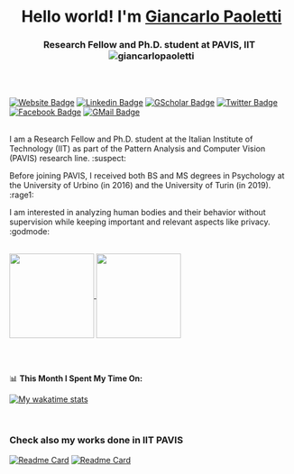 <h1 align="center">Hello world! I'm <a href="https://giancarlopaoletti.github.io/" target="_blank" rel="noopener noreferrer">Giancarlo Paoletti</a></h1>
<h3 align="center">Research Fellow and Ph.D. student at PAVIS, IIT &nbsp; <img src="https://komarev.com/ghpvc/?username=giancarlopaoletti&label=Profile%20views&color=f05237&style=flat" alt="giancarlopaoletti" /></h3>

<br/><br/>

[![Website Badge](https://img.shields.io/badge/Website-3b5998?style=flat&logo=google-chrome&logoColor=white)](https://giancarlopaoletti.github.io/)
[![Linkedin Badge](https://img.shields.io/badge/-LinkedIn-0e76a8?style=flat&logo=Linkedin&logoColor=white)](https://www.linkedin.com/in/giancarlo-paoletti-369339172/)
[![GScholar Badge](https://img.shields.io/badge/GScholar-%2312100E.svg?&style=for&logo=googlescholar&logoColor=white)](https://scholar.google.com/citations?user=X8FU5xMAAAAJ)
[![Twitter Badge](https://img.shields.io/badge/-Twitter-00acee?style=flat&logo=Twitter&logoColor=white)](https://twitter.com/_Fox90_)
[![Facebook Badge](https://img.shields.io/badge/-Facebook-1877F2?style=flat&logo=Facebook&logoColor=white)](https://www.facebook.com/profile.php?id=1348413018)
[![GMail Badge](https://img.shields.io/badge/-Email-DB4437?style=flat&logo=gmail&logoColor=white)](mailto:giancarlo.paoletti@iit.it)

<br/>
I am a Research Fellow and Ph.D. student at the Italian Institute of Technology (IIT) as part of the Pattern Analysis and Computer Vision (PAVIS) research line. :suspect:

Before joining PAVIS, I received both BS and MS degrees in Psychology at the University of Urbino (in 2016) and the University of Turin (in 2019). :rage1:

I am interested in analyzing human bodies and their behavior without supervision while keeping important and relevant aspects like privacy. :godmode:

<br/>

<a href="https://github.com/GiancarloPaoletti/README.md">
  <img align="center" src="https://github-readme-stats.vercel.app/api?username=GiancarloPaoletti&show_icons=true&hide_border=true&&count_private=true&include_all_commits=true&theme=swift" height="150" />
</a>
<a href="https://github.com/GiancarloPaoletti/README.md">
  <img align="center" src="https://github-readme-stats.vercel.app/api/top-langs/?username=GiancarloPaoletti&layout=compact&langs_count=10&theme=swift" height="150" />
</a>
  
<br/><br/>

📊 **This Month I Spent My Time On:**

[![My wakatime stats](https://github-readme-stats.vercel.app/api/wakatime?username=fox90&theme=swift)](https://github.com/GiancarloPaoletti/README.md)

<br/>

### Check also my works done in IIT PAVIS
[![Readme Card](https://github-readme-stats.vercel.app/api/pin/?username=IIT-PAVIS&repo=subspace-clustering-action-recognition&show_owner=true&theme=swift)](https://github.com/IIT-PAVIS/subspace-clustering-action-recognition)
[![Readme Card](https://github-readme-stats.vercel.app/api/pin/?username=IIT-PAVIS&repo=UHAR_Skeletal_Laplacian&show_owner=true&theme=swift)](https://github.com/IIT-PAVIS/UHAR_Skeletal_Laplacian)
